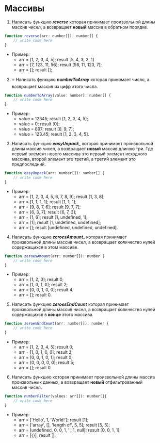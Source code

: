 # Массивы
1. Написать функцию _**reverse**_ которая принимает произвольной длины массив чисел, а возвращает **новый** массив в обратном порядке.
```javascript
function reverse(arr: number[]): number[] {
	// write code here
}
```
* Пример: 
    * arr = [1, 2, 3, 4, 5]; result [5, 4, 3, 2, 1]
    * arr = [7, 123, 11, 56]; result [56, 11, 123, 7];
    * arr = []; result [];
2. :star: Написать функцию _**numberToArray**_ которая принимает число, а возвращает массив из цифр этого числа.
```javascript
function numberToArray(value: number): number[] {
	// write code here
}
```
* Пример:
    * value = 12345; result [1, 2, 3, 4, 5];
    * value = 0; result [0];
    * value = 897; result [8, 9, 7];
    * value = 123.45; result [1, 2, 3, 4, 5].
3. Написать функцию _**easyUnpack**__ которая принимает произвольной длины массив чисел, а возвращает **новый** массив длиною три. Где первый элемент нового массива это первый элемент исходного массива, второй элемент это третий, а третий элемент это предпоследний.
```javascript
function easyUnpack(arr: number[]): number[] {
	// write code here
}
```
* Пример:
    * arr = [1, 2, 3, 4, 5, 6, 7, 8, 9]; result [1, 3, 8];
    * arr = [1, 1, 1, 1]; result [1, 1, 1];
    * arr = [9, 8, 7, 6]; result [9, 7, 7];
    * arr = [6, 3, 7]; result [6, 7, 3];
    * arr = [1, 6]; result [1, undefined, 1];
    * arr = [1]; result [1, undefined, undefined];
    * arr = []; result [undefined, undefined, undefined].
4. Написать функцию _**zeroesAmount**__ которая принимает произвольной длины массив чисел, а возвращает количество нулей содержащихся в этом массиве.
```javascript
function zeroesAmount(arr: number[]): number {
	// write code here
}
```
* Пример:
    * arr = [1, 2, 3]; result 0;
    * arr = [1, 0, 1, 0]; result 2;
    * arr = [0, 0, 1, 0, 0]; result 4;
    * arr = []; result 0.
5. Написать функцию _**zeroesEndCount**_ которая принимает произвольной длины массив чисел, а возвращает количество нулей содержащихся в **конце** этого массива.
```javascript
function zeroesEndCount(arr: number[]): number {
	// write code here
}
```
* Пример:
    * arr = [1, 2, 3, 4, 5]; result 0;
    * arr = [1, 0, 1, 0, 0]; result 2;
    * arr = [0, 0, 1, 0, 1]; result 0;
    * arr = [0, 0, 0, 0, 0]; result 5;
    * arr = []; result 0.
6. Написать функцию которая принимает произвольной длины массив произвольных данных, а возвращает **новый** отфильтрованный массив чисел.
```javascript
function numberFilter(values: arr[]): number[]{
	// write code here
}
```
* Пример:
    * arr = ['Hello', 1, 'World!']; result [1];
    * arr = ['array', [], 'length of', 5, 5]; result [5, 5];
    * arr = [undefined, 0, 0, 1, '', 1, null]; result [0, 0, 1, 1];
    * arr = [{}]; result [];

